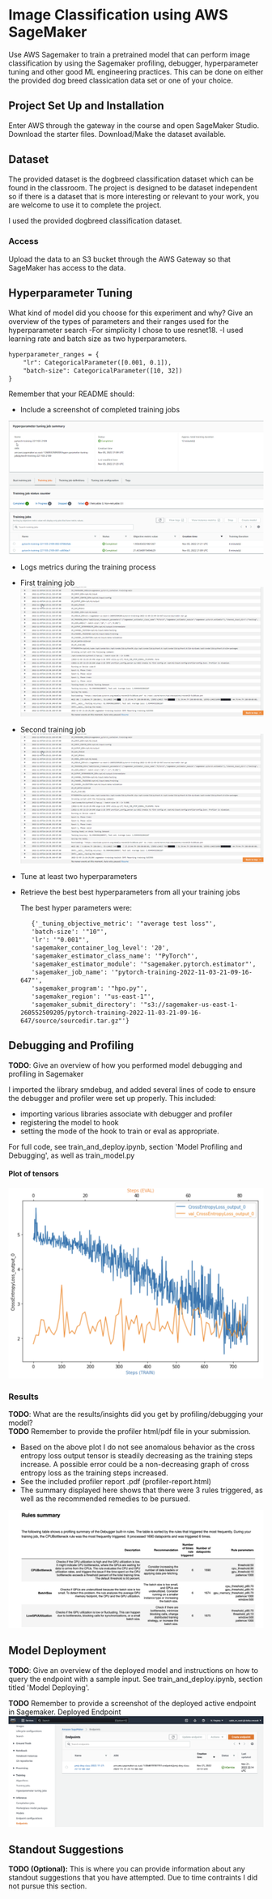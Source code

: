 # Image Classification using AWS SageMaker
Use AWS Sagemaker to train a pretrained model that can perform image classification by using the Sagemaker profiling, debugger, hyperparameter tuning and other good ML engineering practices. This can be done on either the provided dog breed classication data set or one of your choice.

## Project Set Up and Installation
Enter AWS through the gateway in the course and open SageMaker Studio. 
Download the starter files.
Download/Make the dataset available. 

## Dataset
The provided dataset is the dogbreed classification dataset which can be found in the classroom.
The project is designed to be dataset independent so if there is a dataset that is more interesting or relevant to your work, you are welcome to use it to complete the project.

I used the provided dogbreed classification dataset.

### Access
Upload the data to an S3 bucket through the AWS Gateway so that SageMaker has access to the data. 

## Hyperparameter Tuning
What kind of model did you choose for this experiment and why? Give an overview of the types of parameters and their ranges used for the hyperparameter search
-For simplicity I chose to use resnet18.
-I used learning rate and batch size as two hyperparameters.

    hyperparameter_ranges = {
        "lr": CategoricalParameter([0.001, 0.1]),
        "batch-size": CategoricalParameter([10, 32])
    }

Remember that your README should:
- Include a screenshot of completed training jobs

![hpo-job-pytorch-training-221103-2109.png](hpo-job-pytorch-training-221103-2109.png)

- Logs metrics during the training process
- First training job
![pytorch-training-221103-2109-001-cd69dacf.png](pytorch-training-221103-2109-001-cd69dacf.png)
- Second training job
![pytorch-training-221103-2109-002-0780e9ab.png](pytorch-training-221103-2109-002-0780e9ab.png)

- Tune at least two hyperparameters
- Retrieve the best best hyperparameters from all your training jobs

    The best hyper parameters were:

         {'_tuning_objective_metric': '"average test loss"',
         'batch-size': '"10"',
         'lr': '"0.001"',
         'sagemaker_container_log_level': '20',
         'sagemaker_estimator_class_name': '"PyTorch"',
         'sagemaker_estimator_module': '"sagemaker.pytorch.estimator"',
         'sagemaker_job_name': '"pytorch-training-2022-11-03-21-09-16-647"',
         'sagemaker_program': '"hpo.py"',
         'sagemaker_region': '"us-east-1"',
         'sagemaker_submit_directory': '"s3://sagemaker-us-east-1-260552509205/pytorch-training-2022-11-03-21-09-16-647/source/sourcedir.tar.gz"'}

## Debugging and Profiling
**TODO**: Give an overview of how you performed model debugging and profiling in Sagemaker  

I imported the library smdebug, and added several lines of code to ensure the debugger and profiler were set up properly. This included:
- importing various libraries associate with debugger and profiler
- registering the model to hook
- setting the mode of the hook to train or eval as appropriate.

For full code, see train_and_deploy.ipynb, section 'Model Profiling and Debugging', as well as train_model.py
            
#### Plot of tensors
![Tensors.png](Tensors.png)

### Results
**TODO**: What are the results/insights did you get by profiling/debugging your model?  
**TODO** Remember to provide the profiler html/pdf file in your submission.  

- Based on the above plot I do not see anomalous behavior as the cross entropy loss output tensor is steadily decreasing as the training steps increase. A possible error could be a non-decreasing graph of cross entropy loss as the training steps increased.  
- See the included profiler report .pdf (profiler-report.html)
- The summary displayed here shows that there were 3 rules triggered, as well as the recommended remedies to be pursued.  

![Profiler-Report-Flagged.png](Profiler-Report-Flagged.png)

## Model Deployment
**TODO**: Give an overview of the deployed model and instructions on how to query the endpoint with a sample input.
See train_and_deploy.ipynb, section titled 'Model Deploying'.

**TODO** Remember to provide a screenshot of the deployed active endpoint in Sagemaker.
Deployed Endpoint
![deployed-endpoint.png](deployed-endpoint.png)

## Standout Suggestions
**TODO (Optional):** This is where you can provide information about any standout suggestions that you have attempted.
Due to time contraints I did not pursue this section.